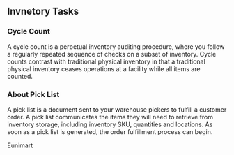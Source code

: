 

## Invnetory Tasks

### Cycle Count
A cycle count is a perpetual inventory auditing procedure, where you follow a regularly repeated sequence of checks on a subset of inventory. Cycle counts contrast with traditional physical inventory in that a traditional physical inventory ceases operations at a facility while all items are counted.

### About Pick List
A pick list is a document sent to your warehouse pickers to fulfill a customer order. A pick list communicates the items they will need to retrieve from inventory storage, including inventory SKU, quantities and locations. As soon as a pick list is generated, the order fulfillment process can begin.




Eunimart
